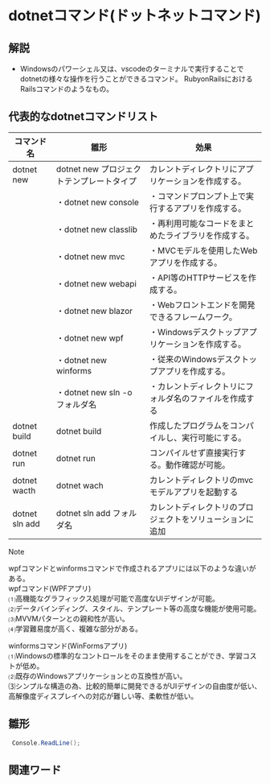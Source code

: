 # dotnetコマンド(ドットネットコマンド)  
## 解説  
* Windowsのパワーシェル又は、vscodeのターミナルで実行することでdotnetの様々な操作を行うことができるコマンド。
  RubyonRailsにおけるRailsコマンドのようなもの。

## 代表的なdotnetコマンドリスト

|コマンド名    |雛形                                   |効果                                              |
|-------------|---------------------------------------|-------------------------------------------------|
|dotnet new   |dotnet new プロジェクトテンプレートタイプ |カレントディレクトリにアプリケーションを作成する。   |
|             |・dotnet new console                   |・コマンドプロンプト上で実行するアプリを作成する。   |
|             |・dotnet new classlib                  |・再利用可能なコードをまとめたライブラリを作成する。 |
|             |・dotnet new mvc                       |・MVCモデルを使用したWebアプリを作成する。          |
|             |・dotnet new webapi                    |・API等のHTTPサービスを作成する。                  |
|             |・dotnet new blazor                    |・Webフロントエンドを開発できるフレームワーク。      |
|             |・dotnet new wpf                       |・Windowsデスクトップアプリケーションを作成する。    |
|             |・dotnet new winforms                  |・従来のWindowsデスクトップアプリを作成する。        |
|             |・dotnet new sln -o フォルダ名          |・カレントディレクトリにフォルダ名のファイルを作成する|
|dotnet build |dotnet build                           |作成したプログラムをコンパイルし、実行可能にする。    |
|dotnet run   |dotnet run                             |コンパイルせず直接実行する。動作確認が可能。         | 
|dotnet wacth |dotnet wach                            |カレントディレクトリのmvcモデルアプリを起動する      |
|dotnet sln add|dotnet sln add フォルダ名              |カレントディレクトリのプロジェクトをソリューションに追加|
>[!NOTE]
>wpfコマンドとwinformsコマンドで作成されるアプリには以下のような違いがある。  
>wpfコマンド(WPFアプリ)  
>⑴高機能なグラフィックス処理が可能で高度なUIデザインが可能。  
>⑵データバインディング、スタイル、テンプレート等の高度な機能が使用可能。  
>⑶MVVMパターンとの親和性が高い。  
>⑷学習難易度が高く、複雑な部分がある。  
>  
>winformsコマンド(WinFormsアプリ)  
>⑴Windowsの標準的なコントロールをそのまま使用することができ、学習コストが低め。  
>⑵既存のWindowsアプリケーションとの互換性が高い。  
>⑶シンプルな構造の為、比較的簡単に開発できるがUIデザインの自由度が低い、  
>高解像度ディスプレイへの対応が難しい等、柔軟性が低い。  




## 雛形   
```C#
 Console.ReadLine();
```
## 関連ワード  
